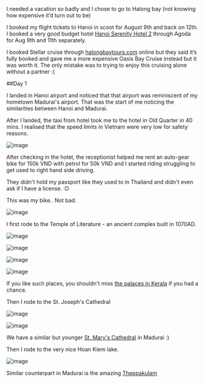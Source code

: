 I needed a vacation so badly and I chose to go to Halong bay (not knowing how expensive it’d turn out to be)

I booked my flight tickets to Hanoi in scoot for August 9th and back on 12th. I booked a very good budget hotel&nbsp;[Hanoi Serenity Hotel 2](https://www.agoda.com/hanoi-serenity-hotel-2/hotel/hanoi-vn.html) through Agoda for Aug 9th and 11th separately.&nbsp;

I booked Stellar cruise through [halongbaytours.com](https://www.halongbaytours.com/cruise/oasis-bay-cruise.html#itinerary)&nbsp;online but they said it’s fully booked and gave me a more expensive Oasis Bay Cruise instead but it was worth it. The only mistake was to trying to enjoy this cruising alone without a partner :(

##Day 1

I landed in Hanoi airport and noticed that that airport was reminiscent of my hometown Madurai's airport. That was the start of me noticing the similarities between Hanoi and Madurai.

After I landed, the taxi from hotel took me to the hotel in Old Quarter in 40 mins. I realised that the speed limits in Vietnam were very low for safety reasons.


![image](https://raw.githubusercontent.com/vigneshwaranr/blog_posts/master/photos/2018_08_13_vietnam/IMG_20180809_144328.jpg)


After checking in the hotel, the receptionist helped me rent an auto-gear bike for 150k VND with petrol for 50k VND and I started riding struggling to get used to right hand side driving. 

They didn't hold my passport like they used to in Thailand and didn't even ask if I have a license. :D

This was my bike.. Not bad.

![image](https://raw.githubusercontent.com/vigneshwaranr/blog_posts/master/photos/2018_08_13_vietnam/IMG_20180809_163053.jpg)


I first rode to the Temple of Literature - an ancient complex built in 1070AD.

![image](https://raw.githubusercontent.com/vigneshwaranr/blog_posts/master/photos/2018_08_13_vietnam/IMG_20180809_165819.jpg)


![image](https://raw.githubusercontent.com/vigneshwaranr/blog_posts/master/photos/2018_08_13_vietnam/IMG_20180809_165448.jpg)

![image](https://raw.githubusercontent.com/vigneshwaranr/blog_posts/master/photos/2018_08_13_vietnam/IMG_20180809_171229.jpg)

![image](https://raw.githubusercontent.com/vigneshwaranr/blog_posts/master/photos/2018_08_13_vietnam/IMG_20180809_173219.jpg)

If you like such places, you shouldn't miss [the palaces in Kerala](https://www.nativeplanet.com/travel-guide/popular-palaces-thiruvananthapuram-000170.html) if you had a chance.

Then I rode to the St. Joseph's Cathedral


![image](https://raw.githubusercontent.com/vigneshwaranr/blog_posts/master/photos/2018_08_13_vietnam/IMG_20180809_181346.jpg)


![image](https://raw.githubusercontent.com/vigneshwaranr/blog_posts/master/photos/2018_08_13_vietnam/IMG_20180809_181729.jpg)

We have a similar but younger [St. Mary's Cathedral](http://www.maduraitourism.co.in/saint-mary-s-cathedral-madurai) in Madurai :)

Then I rode to the very nice Hoan Kiem lake.

![image](https://raw.githubusercontent.com/vigneshwaranr/blog_posts/master/photos/2018_08_13_vietnam/IMG_20180809_183929_HHT.jpg)

Similar counterpart in Madurai is the amazing [Theppakulam](https://www.tripadvisor.com.sg/Attraction_Review-g297677-d1932510-Reviews-Vandiyur_Mariamman_Teppakulam-Madurai_Madurai_District_Tamil_Nadu.html)



